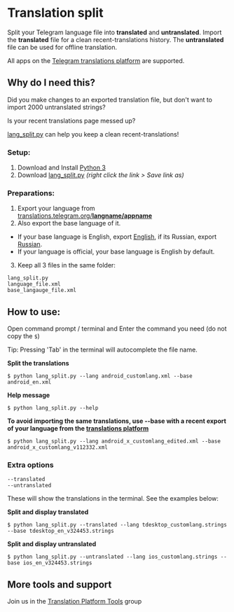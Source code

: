# Translation split
Split your Telegram language file into **translated** and **untranslated**. Import the **translated** file for a clean recent-translations history. The **untranslated** file can be used for offline translation.

All apps on the [Telegram translations platform]((https://translations.telegram.org)) are supported.

## Why do I need this?
Did you make changes to an exported translation file, but don't want to import 2000 untranslated strings?

Is your recent translations page messed up?

[lang_split.py](https://github.com/rondevous/lang_split/raw/master/lang_split.py) can help you keep a clean recent-translations!

### Setup:
1. Download and Install [Python 3](https://www.python.org/downloads)
2. Download [lang_split.py](https://github.com/rondevous/lang_split/raw/master/lang_split.py)
_(right click the link > Save link as)_

### Preparations:
1. Export your language from [translations.telegram.org/**langname/appname**](https://translations.telegram.org)
2. Also export the base language of it.
* If your base language is English, export [English](https://translations.telegram.org/en), if its Russian, export [Russian](https://translations.telegram.org/ru).
* If your language is official, your base language is English by default.
3. Keep all 3 files in the same folder:
```
lang_split.py
language_file.xml
base_langauge_file.xml
```

## How to use:
Open command prompt / terminal and Enter the command you need (do not copy the `$`)

Tip: Pressing 'Tab' in the terminal will autocomplete the file name.

**Split the translations**
```
$ python lang_split.py --lang android_customlang.xml --base android_en.xml
```

**Help message**
```
$ python lang_split.py --help
```

**To avoid importing the same translations, use --base with a recent export of your language from the [translations platform](https://translations.telegram.org)**
```
$ python lang_split.py --lang android_x_customlang_edited.xml --base android_x_customlang_v112332.xml
```

### Extra options
```
--translated
--untranslated
```
These will show the translations in the terminal. See the examples below:

**Split and display translated**
```
$ python lang_split.py --translated --lang tdesktop_customlang.strings --base tdesktop_en_v324453.strings
```

**Split and display untranslated**
```
$ python lang_split.py --untranslated --lang ios_customlang.strings --base ios_en_v324453.strings
```

## More tools and support
Join us in the [Translation Platform Tools](https://t.me/TranslationTools) group

